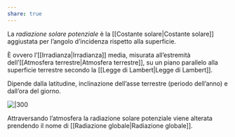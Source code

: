 ```yaml
---
share: true
---
```


La *radiazione solare potenziale* è la [[Costante solare|Costante solare]] aggiustata per l’angolo d’incidenza rispetto alla superficie.

È ovvero l’[[Irradianza|Irradianza]] media, misurata all’estremità dell’[[Atmosfera terrestre|Atmosfera terrestre]], su un piano parallelo alla superficie terrestre secondo la [[Legge di Lambert|Legge di Lambert]].

Dipende dalla latitudine, inclinazione dell’asse terrestre (periodo dell’anno) e dall’ora del giorno.

![|300](4927053e76dda17ae7be116d04e50b63_MD5%201.png)


Attraversando l’atmosfera la radiazione solare potenziale viene alterata prendendo il nome di [[Radiazione globale|Radiazione globale]].